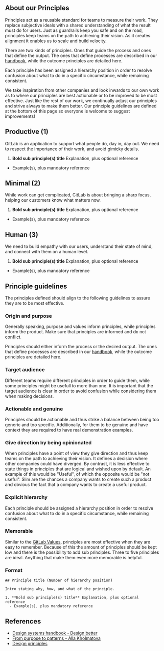 ## About our Principles

Principles act as a reusable standard for teams to measure their work. They replace subjective ideals with a shared understanding of what the result must do for users. Just as guardrails keep you safe and on the road, principles keep teams on the path to achieving their vision. As it creates alignment it enables us to scale and build velocity.

There are two kinds of principles. Ones that guide the process and ones that define the output. The ones that define processes are described in our [handbook](https://about.gitlab.com/handbook/product/#product-principles), while the outcome principles are detailed here.

Each principle has been assigned a hierarchy position in order to resolve confusion about what to do in a specific circumstance, while remaining consistent.

We take inspiration from other companies and look inwards to our own work as to where our principles are best actionable or to be improved to be most effective. Just like the rest of our work, we continually adjust our principles and strive always to make them better. Our principle guidelines are defined at the bottom of this page so everyone is welcome to suggest improvements!

## Productive (1)

GitLab is an application to support what people do, day in, day out. We need to respect the importance of their work, and avoid gimicky details.

1. **Bold sub principle(s) title** Explanation, plus optional reference
  - Example(s), plus mandatory reference

## Minimal (2)

While work can get complicated, GitLab is about bringing a sharp focus, helping our customers know what matters now.

1. **Bold sub principle(s) title** Explanation, plus optional reference
  - Example(s), plus mandatory reference

## Human (3)

We need to build empathy with our users, understand their state of mind, and connect with them on a human level.

1. **Bold sub principle(s) title** Explanation, plus optional reference
  - Example(s), plus mandatory reference

## Principle guidelines

The principles defined should align to the following guidelines to assure they are to be most effective. 

### Origin and purpose

Generally speaking, purpose and values inform principles, while principles inform the product. Make sure that principles are informed and do not conflict.

Principles should either inform the process or the desired output. The ones that define processes are described in our [handbook](https://about.gitlab.com/handbook/product/#product-principles), while the outcome principles are detailed here.

### Target audience

Different teams require different principles in order to guide them, while some principles might be usefull to more than  one. It is important that the target audience is clear in order to avoid confusion while considering them when making decisions.

### Actionable and genuine

Principles should be actionable and thus strike a balance between being too generic and too specific. Additionally, for them to be genuine and have context they are required to have real demonstration examples.

### Give direction by being opinionated

When principles have a point of view they give direction and thus keep teams on the path to achieving their vision. It defines a decision where other companies could have diverged. By contrast, it is less effective to state things in principles that are logical and wished upon by default. An example of this would be "Useful", of which the opposite would be "not useful". Slim are the chances a company wants to create such a product and obvious the fact that a company wants to create a useful product.

### Explicit hierarchy

Each principle should be assigned a hierarchy position in order to resolve confusion about what to do in a specific circumstance, while remaining consistent.

### Memorable

Similar to the [GitLab Values](https://about.gitlab.com/handbook/values/#about-our-values), principles are most effective when they are easy to remember. Because of this the amount of principles should be kept low and there is the possibility  to add sub principles. Three to five principles are ideal. Anything that make them even more memorable is helpful.

### Format

```
## Principle title (Number of hierarchy position)

Intro stating why, how, and what of the principle.

1. **Bold sub principle(s) title** Explanation, plus optional reference
  - Example(s), plus mandatory reference
```

## References

- [Design systems handbook - Design better](https://www.designbetter.co/design-systems-handbook/expanding-design-system)
- [From purpose to patterns - Alla Kholmatova](https://speakerdeck.com/craftui/from-purpose-to-patterns)
- [Design principles](https://principles.design/#what-are-design-principles)